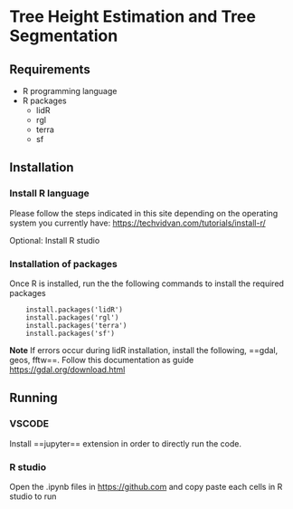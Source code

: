 # Tree Height Estimation and Tree Segmentation

## Requirements
* R programming language
* R packages
    * lidR
    * rgl
    * terra
    * sf

## Installation

### Install R language
Please follow the steps indicated in this site depending on the operating system you currently  have: https://techvidvan.com/tutorials/install-r/

Optional: Install R studio

### Installation of packages
Once R is installed, run the the following commands to install the required packages
```
    install.packages('lidR')
    install.packages('rgl')
    install.packages('terra')
    install.packages('sf')
```

**Note** If errors occur during lidR installation, install the following, ==gdal, geos, fftw==. Follow this documentation as guide https://gdal.org/download.html

## Running 

### VSCODE
Install ==jupyter== extension in order to directly run the code.

### R studio
Open the .ipynb files in https://github.com and copy paste each cells in R studio to run




